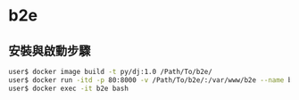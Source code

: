 # b2e


## 安裝與啟動步驟

```bash
user$ docker image build -t py/dj:1.0 /Path/To/b2e/
user$ docker run -itd -p 80:8000 -v /Path/To/b2e/:/var/www/b2e --name b2e py/dj:1.0
user$ docker exec -it b2e bash
```